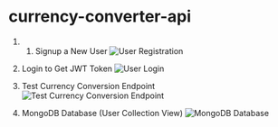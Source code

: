 # currency-converter-api
1.  1. Signup a New User
![User Registration](https://github.com/user-attachments/assets/2f709db3-3873-4a95-845e-ed0977f151af)

2. Login to Get JWT Token
![User Login](https://github.com/user-attachments/assets/49725fc7-06b4-44fc-a718-7bf1e0735f8c)

3. Test Currency Conversion Endpoint
![Test Currency Conversion Endpoint](https://github.com/user-attachments/assets/1b3ee05c-93b7-4255-9854-1434109d1f4d)

4. MongoDB Database (User Collection View)
![MongoDB Database](https://github.com/user-attachments/assets/4e984cf6-f55c-4d1a-a734-d168dade2d0b)
